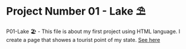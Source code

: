 <h1> Project Number 01 - Lake ⛱ </h1>

P01-Lake 🏖 - This file is about my first project using HTML language. I create a page that showes a tourist point of my state.
<a href = "https://taiscostaeng.github.io/front-p01-lake/"> See here </a>
